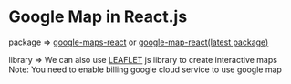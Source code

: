# Google Map in React.js

package => <a href="https://www.npmjs.com/package/google-maps-react">google-maps-react</a> or <a href="https://www.npmjs.com/package/google-map-react">google-map-react(latest package)</a>

library => We can also use  [LEAFLET](https://leafletjs.com/) js library to create interactive maps
Note: You need to enable billing google cloud service to use google map
